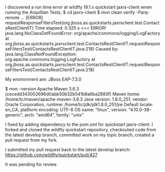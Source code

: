 I discovered a run time error at wildfly 19.1.x quickstart jaxrs-client wnen running the Arquillian Tests.
$ cd jaxrs-client
$ mvn clean verify -Parq-remote
...
[ERROR] requestResponseFiltersTest(org.jboss.as.quickstarts.jaxrsclient.test.ContactsRestClientIT)  Time elapsed: 0.325 s  <<< ERROR!
java.lang.NoClassDefFoundError: org/apache/commons/logging/LogFactory
	at org.jboss.as.quickstarts.jaxrsclient.test.ContactsRestClientIT.requestResponseFiltersTest(ContactsRestClientIT.java:218)
Caused by: java.lang.ClassNotFoundException: org.apache.commons.logging.LogFactory
	at org.jboss.as.quickstarts.jaxrsclient.test.ContactsRestClientIT.requestResponseFiltersTest(ContactsRestClientIT.java:218)

My environment are:
JBoss EAP-7.3.0

$ mvn -version
Apache Maven 3.6.3 (cecedd343002696d0abb50b32b541b8a6ba2883f)
Maven home: /home/tc/maven/apache-maven-3.6.3
Java version: 1.8.0_251, vendor: Oracle Corporation, runtime: /home/tc/jdk/jdk1.8.0_251/jre
Default locale: en_CA, platform encoding: UTF-8
OS name: "linux", version: "4.10.0-38-generic", arch: "amd64", family: "unix"

I fixed by adding dependency to the pom.xml for quickstart jaxrs-client.
I forked and cloned the wildfly quickstart repository, checkouted code from the latest develop branch, committed  work on my topic branch, created a pull request from my fork.

I submitted my pull request back to the latest develop branch:
https://github.com/wildfly/quickstart/pull/427

It was pending for review.
